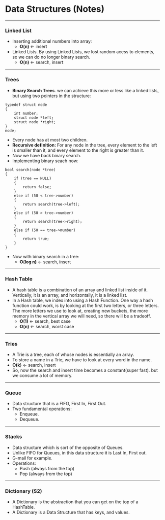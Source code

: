 # Data Structures (Notes)
---
### Linked List
* Inserting additional numbers into array:
    * **O(n)** <- insert
* Linked Lists. By using Linked Lists, we lost random acess to elements, so we can do no longer binary search.
    * **O(n)** <- search, insert
---
### Trees
* **Binary Search Trees**. we can achieve this more or less like a linked lists, but using two pointers in the structure:
```
typedef struct node
{
    int number;
    struct node *left;
    struct node *right;
}
node;
```
* Every node has at most two children.
* **Recursive definition:** For any node in the tree, every element to the left is smaller than it, and every element to the right is greater than it.
* Now we have back binary search.
* Implementing binary seach now:
```
bool search(node *tree)
{
    if (tree == NULL)
    {
        return false;
    }
    else if (50 < tree->number)
    {
        return search(tree->left);
    }
    else if (50 > tree->number)
    {
        return search(tree->right);
    }
    else if (50 == tree->number)
    {
        return true;
    }
}
```
* Now with binary search in a tree:
    * **O(log n)** <- search, insert
---
###  Hash Table
* A hash table is a combination of an array and linked list inside of it. Vertically, it is an array, and horizontally, it is a linked list.
* In a Hash table, we index into using a Hash Function. One way a hash function could work, is by looking at the first two letters, or three letters. The more letters we use to look at, creating new buckets, the more memory in the vertical array we will need, so there will be a tradeoff.
    * **O(1)** <- search, best case
    * **O(n)** <- search, worst case
---
### Tries
* A Trie is a tree, each of whose nodes is essentially an array.
* To store a name in a Trie, we have to look at every word in the name.
* **O(k)** <- search, insert
* So, now the search and insert time becomes a constant(super fast). but we consume a lot of memory.
---
### Queue
* Data structure that is a FIFO, First In, First Out.
* Two fundamental operations:
    * Enqueue.
    * Dequeue.
---
### Stacks
* Data structure which is sort of the opposite of Queues.
* Unlike FIFO for Queues, in this data structure it is Last In, First out.
* G-mail for example.
* Operations:
    * Push (always from the top)
    * Pop (always from the top)
---
### Dictionary (S2)
* A Dictionary is the abstraction that you can get on the top of a HashTable.
* A Dictionary is a Data Structure that has keys, and values.